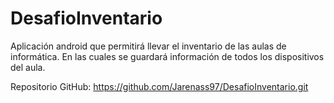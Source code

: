 # DesafioInventario
Aplicación android que permitirá llevar el inventario de las aulas de informática. En las cuales se guardará información de todos los dispositivos del aula.

Repositorio GitHub: https://github.com/Jarenass97/DesafioInventario.git